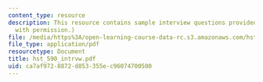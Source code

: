 ```yaml
---
content_type: resource
description: This resource contains sample interview questions provided by Dr. Schoen.  (Used
  with permission.)
file: /media/https%3A/open-learning-course-data-rc.s3.amazonaws.com/hst-590-biomedical-engineering-seminar-series-developing-professional-skills-fall-2006/ca7af9728872d853355ec96074700500_hst_590_intrvw.pdf
file_type: application/pdf
resourcetype: Document
title: hst_590_intrvw.pdf
uid: ca7af972-8872-d853-355e-c96074700500
---
```

